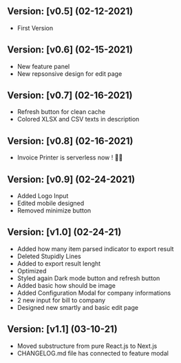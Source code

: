 ## Version: [v0.5] (02-12-2021)
- First Version

## Version: [v0.6] (02-15-2021)
- New feature panel
- New repsonsive design for edit page

## Version: [v0.7] (02-16-2021)
- Refresh button for clean cache
- Colored XLSX and CSV texts in description

## Version: [v0.8] (02-16-2021)
- Invoice Printer is serverless now ! 🎉🎉

## Version: [v0.9] (02-24-2021)
- Added Logo Input
- Edited mobile designed
- Removed minimize button

## Version: [v1.0] (02-24-21)
- Added how many item parsed indicator to export result
- Deleted Stupidly Lines
- Added to export result lenght
- Optimized
- Styled again Dark mode button and refresh button
- Added basic how should be image
- Added Configuration Modal for company informations 
- 2 new input for bill to company
- Designed new smartly and basic edit page

## Version: [v1.1] (03-10-21)
- Moved substructure from pure React.js to Next.js
- CHANGELOG.md file has connected to feature modal